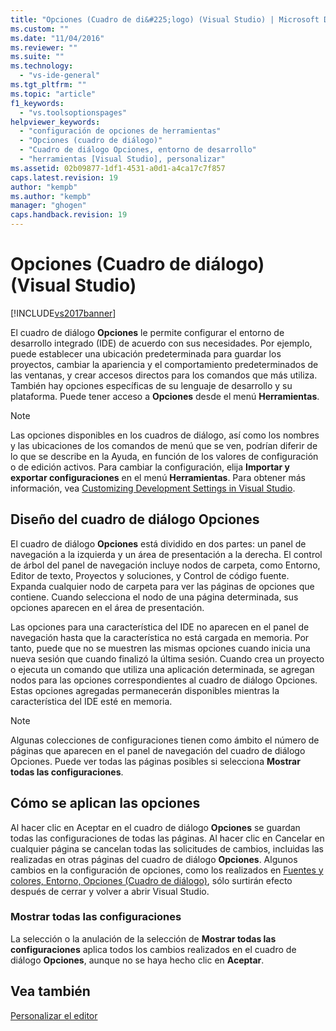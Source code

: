 ```yaml
---
title: "Opciones (Cuadro de di&#225;logo) (Visual Studio) | Microsoft Docs"
ms.custom: ""
ms.date: "11/04/2016"
ms.reviewer: ""
ms.suite: ""
ms.technology: 
  - "vs-ide-general"
ms.tgt_pltfrm: ""
ms.topic: "article"
f1_keywords: 
  - "vs.toolsoptionspages"
helpviewer_keywords: 
  - "configuración de opciones de herramientas"
  - "Opciones (cuadro de diálogo)"
  - "Cuadro de diálogo Opciones, entorno de desarrollo"
  - "herramientas [Visual Studio], personalizar"
ms.assetid: 02b09877-1df1-4531-a0d1-a4ca17c7f857
caps.latest.revision: 19
author: "kempb"
ms.author: "kempb"
manager: "ghogen"
caps.handback.revision: 19
---
```

# Opciones (Cuadro de di&#225;logo) (Visual Studio)
[!INCLUDE[vs2017banner](../../code-quality/includes/vs2017banner.md)]

El cuadro de diálogo **Opciones** le permite configurar el entorno de desarrollo integrado \(IDE\) de acuerdo con sus necesidades.  Por ejemplo, puede establecer una ubicación predeterminada para guardar los proyectos, cambiar la apariencia y el comportamiento predeterminados de las ventanas, y crear accesos directos para los comandos que más utiliza.  También hay opciones específicas de su lenguaje de desarrollo y su plataforma.  Puede tener acceso a **Opciones** desde el menú **Herramientas**.  
  
> [!NOTE]
>  Las opciones disponibles en los cuadros de diálogo, así como los nombres y las ubicaciones de los comandos de menú que se ven, podrían diferir de lo que se describe en la Ayuda, en función de los valores de configuración o de edición activos.  Para cambiar la configuración, elija **Importar y exportar configuraciones** en el menú **Herramientas**.  Para obtener más información, vea [Customizing Development Settings in Visual Studio](http://msdn.microsoft.com/es-es/22c4debb-4e31-47a8-8f19-16f328d7dcd3).  
  
## Diseño del cuadro de diálogo Opciones  
 El cuadro de diálogo **Opciones** está dividido en dos partes: un panel de navegación a la izquierda y un área de presentación a la derecha.  El control de árbol del panel de navegación incluye nodos de carpeta, como Entorno, Editor de texto, Proyectos y soluciones, y Control de código fuente.  Expanda cualquier nodo de carpeta para ver las páginas de opciones que contiene.  Cuando selecciona el nodo de una página determinada, sus opciones aparecen en el área de presentación.  
  
 Las opciones para una característica del IDE no aparecen en el panel de navegación hasta que la característica no está cargada en memoria.  Por tanto, puede que no se muestren las mismas opciones cuando inicia una nueva sesión que cuando finalizó la última sesión.  Cuando crea un proyecto o ejecuta un comando que utiliza una aplicación determinada, se agregan nodos para las opciones correspondientes al cuadro de diálogo Opciones.  Estas opciones agregadas permanecerán disponibles mientras la característica del IDE esté en memoria.  
  
> [!NOTE]
>  Algunas colecciones de configuraciones tienen como ámbito el número de páginas que aparecen en el panel de navegación del cuadro de diálogo Opciones.  Puede ver todas las páginas posibles si selecciona **Mostrar todas las configuraciones**.  
  
## Cómo se aplican las opciones  
 Al hacer clic en Aceptar en el cuadro de diálogo **Opciones** se guardan todas las configuraciones de todas las páginas.  Al hacer clic en Cancelar en cualquier página se cancelan todas las solicitudes de cambios, incluidas las realizadas en otras páginas del cuadro de diálogo **Opciones**.  Algunos cambios en la configuración de opciones, como los realizados en [Fuentes y colores, Entorno, Opciones \(Cuadro de diálogo\)](../../ide/reference/fonts-and-colors-environment-options-dialog-box.md), sólo surtirán efecto después de cerrar y volver a abrir Visual Studio.  
  
### Mostrar todas las configuraciones  
 La selección o la anulación de la selección de **Mostrar todas las configuraciones** aplica todos los cambios realizados en el cuadro de diálogo **Opciones**, aunque no se haya hecho clic en **Aceptar**.  
  
## Vea también  
 [Personalizar el editor](../../ide/customizing-the-editor.md)